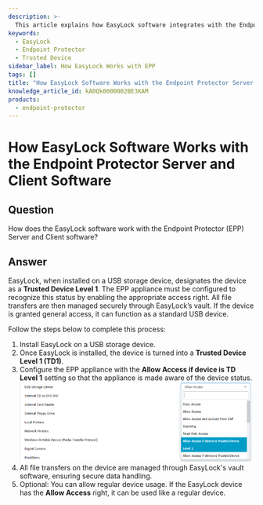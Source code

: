 ```yaml
---
description: >-
  This article explains how EasyLock software integrates with the Endpoint Protector Server and Client software, detailing the steps to configure and use it effectively.
keywords:
  - EasyLock
  - Endpoint Protector
  - Trusted Device
sidebar_label: How EasyLock Works with EPP
tags: []
title: "How EasyLock Software Works with the Endpoint Protector Server and Client Software"
knowledge_article_id: kA0Qk0000002BE3KAM
products:
  - endpoint-protector
---
```


# How EasyLock Software Works with the Endpoint Protector Server and Client Software

## Question

How does the EasyLock software work with the Endpoint Protector (EPP) Server and Client software?

## Answer

EasyLock, when installed on a USB storage device, designates the device as a **Trusted Device Level 1**. The EPP appliance must be configured to recognize this status by enabling the appropriate access right. All file transfers are then managed securely through EasyLock’s vault. If the device is granted general access, it can function as a standard USB device.

Follow the steps below to complete this process:

1. Install EasyLock on a USB storage device.
2. Once EasyLock is installed, the device is turned into a **Trusted Device Level 1 (TD1)**.
3. Configure the EPP appliance with the **Allow Access if device is TD Level 1** setting so that the appliance is made aware of the device status.  
   ![EPP appliance configuration screen showing Allow Access if device is TD Level 1 option](./images/servlet_image_2f2abfe498d8.png)
4. All file transfers on the device are managed through EasyLock's vault software, ensuring secure data handling.
5. Optional: You can allow regular device usage. If the EasyLock device has the **Allow Access** right, it can be used like a regular device.
